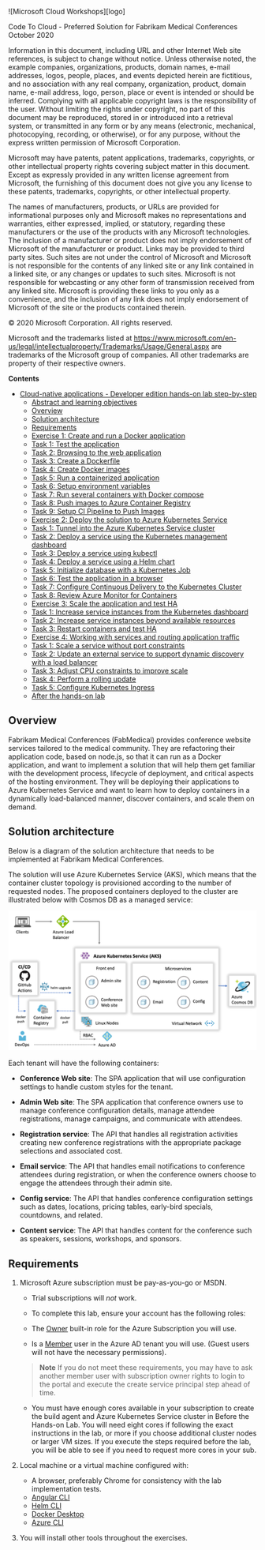 ![Microsoft Cloud Workshops][logo]

<div class="MCWHeader1">
Code To Cloud - Preferred Solution for Fabrikam Medical Conferences
</div>

<div class="MCWHeader3">
October 2020
</div>

Information in this document, including URL and other Internet Web site references, is subject to change without notice. Unless otherwise noted, the example companies, organizations, products, domain names, e-mail addresses, logos, people, places, and events depicted herein are fictitious, and no association with any real company, organization, product, domain name, e-mail address, logo, person, place or event is intended or should be inferred. Complying with all applicable copyright laws is the responsibility of the user. Without limiting the rights under copyright, no part of this document may be reproduced, stored in or introduced into a retrieval system, or transmitted in any form or by any means (electronic, mechanical, photocopying, recording, or otherwise), or for any purpose, without the express written permission of Microsoft Corporation.

Microsoft may have patents, patent applications, trademarks, copyrights, or other intellectual property rights covering subject matter in this document. Except as expressly provided in any written license agreement from Microsoft, the furnishing of this document does not give you any license to these patents, trademarks, copyrights, or other intellectual property.

The names of manufacturers, products, or URLs are provided for informational purposes only and Microsoft makes no representations and warranties, either expressed, implied, or statutory, regarding these manufacturers or the use of the products with any Microsoft technologies. The inclusion of a manufacturer or product does not imply endorsement of Microsoft of the manufacturer or product. Links may be provided to third party sites. Such sites are not under the control of Microsoft and Microsoft is not responsible for the contents of any linked site or any link contained in a linked site, or any changes or updates to such sites. Microsoft is not responsible for webcasting or any other form of transmission received from any linked site. Microsoft is providing these links to you only as a convenience, and the inclusion of any link does not imply endorsement of Microsoft of the site or the products contained therein.

© 2020 Microsoft Corporation. All rights reserved.

Microsoft and the trademarks listed at https://www.microsoft.com/en-us/legal/intellectualproperty/Trademarks/Usage/General.aspx are trademarks of the Microsoft group of companies. All other trademarks are property of their respective owners.

**Contents**

<!-- TOC -->

- [Cloud-native applications - Developer edition hands-on lab step-by-step](#cloud-native-applications---developer-edition-hands-on-lab-step-by-step)
  - [Abstract and learning objectives](#abstract-and-learning-objectives)
  - [Overview](#overview)
  - [Solution architecture](#solution-architecture)
  - [Requirements](#requirements)
  - [Exercise 1: Create and run a Docker application](#exercise-1-create-and-run-a-docker-application)
  - [Task 1: Test the application](#task-1-test-the-application)
  - [Task 2: Browsing to the web application](#task-2-browsing-to-the-web-application)
  - [Task 3: Create a Dockerfile](#task-3-create-a-dockerfile)
  - [Task 4: Create Docker images](#task-4-create-docker-images)
  - [Task 5: Run a containerized application](#task-5-run-a-containerized-application)
  - [Task 6: Setup environment variables](#task-6-setup-environment-variables)
  - [Task 7: Run several containers with Docker compose](#task-7-run-several-containers-with-docker-compose)
  - [Task 8: Push images to Azure Container Registry](#task-8-push-images-to-azure-container-registry)
  - [Task 9: Setup CI Pipeline to Push Images](#task-9-setup-ci-pipeline-to-push-images)
  - [Exercise 2: Deploy the solution to Azure Kubernetes Service](#exercise-2-deploy-the-solution-to-azure-kubernetes-service)
  - [Task 1: Tunnel into the Azure Kubernetes Service cluster](#task-1-tunnel-into-the-azure-kubernetes-service-cluster)
  - [Task 2: Deploy a service using the Kubernetes management dashboard](#task-2-deploy-a-service-using-the-kubernetes-management-dashboard)
  - [Task 3: Deploy a service using kubectl](#task-3-deploy-a-service-using-kubectl)
  - [Task 4: Deploy a service using a Helm chart](#task-4-deploy-a-service-using-a-helm-chart)
  - [Task 5: Initialize database with a Kubernetes Job](#task-5-initialize-database-with-a-kubernetes-job)
  - [Task 6: Test the application in a browser](#task-6-test-the-application-in-a-browser)
  - [Task 7: Configure Continuous Delivery to the Kubernetes Cluster](#task-7-configure-continuous-delivery-to-the-kubernetes-cluster)
  - [Task 8: Review Azure Monitor for Containers](#task-8-review-azure-monitor-for-containers)
  - [Exercise 3: Scale the application and test HA](#exercise-3-scale-the-application-and-test-ha)
  - [Task 1: Increase service instances from the Kubernetes dashboard](#task-1-increase-service-instances-from-the-kubernetes-dashboard)
  - [Task 2: Increase service instances beyond available resources](#task-2-increase-service-instances-beyond-available-resources)
  - [Task 3: Restart containers and test HA](#task-3-restart-containers-and-test-ha)
  - [Exercise 4: Working with services and routing application traffic](#exercise-4-working-with-services-and-routing-application-traffic)
  - [Task 1: Scale a service without port constraints](#task-1-scale-a-service-without-port-constraints)
  - [Task 2: Update an external service to support dynamic discovery with a load balancer](#task-2-update-an-external-service-to-support-dynamic-discovery-with-a-load-balancer)
  - [Task 3: Adjust CPU constraints to improve scale](#task-3-adjust-cpu-constraints-to-improve-scale)
  - [Task 4: Perform a rolling update](#task-4-perform-a-rolling-update)
  - [Task 5: Configure Kubernetes Ingress](#task-5-configure-kubernetes-ingress)
  - [After the hands-on lab](#after-the-hands-on-lab)

<!-- /TOC -->

## Overview

Fabrikam Medical Conferences (FabMedical) provides conference website services tailored to the medical community. They are refactoring their application code, based on node.js, so that it can run as a Docker application, and want to implement a solution that will help them get familiar with the development process, lifecycle of deployment, and critical aspects of the hosting environment. They will be deploying their applications to Azure Kubernetes Service and want to learn how to deploy containers in a dynamically load-balanced manner, discover containers, and scale them on demand.

## Solution architecture

Below is a diagram of the solution architecture that needs to be implemented at Fabrikam Medical Conferences. 

The solution will use Azure Kubernetes Service (AKS), which means that the container cluster topology is provisioned according to the number of requested nodes. The proposed containers deployed to the cluster are illustrated below with Cosmos DB as a managed service:

![A diagram showing the solution, using Azure Kubernetes Service with a Cosmos DB back end.](/Assets/solution-topology.png)

Each tenant will have the following containers:

- **Conference Web site**: The SPA application that will use configuration settings to handle custom styles for the tenant.

- **Admin Web site**: The SPA application that conference owners use to manage conference configuration details, manage attendee registrations, manage campaigns, and communicate with attendees.

- **Registration service**: The API that handles all registration activities creating new conference registrations with the appropriate package selections and associated cost.

- **Email service**: The API that handles email notifications to conference attendees during registration, or when the conference owners choose to engage the attendees through their admin site.

- **Config service**: The API that handles conference configuration settings such as dates, locations, pricing tables, early-bird specials, countdowns, and related.

- **Content service**: The API that handles content for the conference such as speakers, sessions, workshops, and sponsors.

## Requirements

1. Microsoft Azure subscription must be pay-as-you-go or MSDN.

   - Trial subscriptions will _not_ work.

   - To complete this lab, ensure your account has the following roles:

   - The [Owner](https://docs.microsoft.com/azure/role-based-access-control/built-in-roles#owner)
     built-in role for the Azure Subscription you will use.

   - Is a [Member](https://docs.microsoft.com/azure/active-directory/fundamentals/users-default-permissions#member-and-guest-users) user in the Azure AD tenant you will use. (Guest users will not have the necessary permissions).

   > **Note** If you do not meet these requirements, you may have to ask another member user with subscription owner rights to login to the portal and execute the create service principal step ahead of time.

   - You must have enough cores available in your subscription to create the build agent and Azure Kubernetes Service cluster in Before the Hands-on Lab. You will need eight cores if following the exact instructions in the lab, or more if you choose additional cluster nodes or larger VM sizes. If you execute the steps required before the lab, you will be able to see if you need to request more cores in your sub.

2. Local machine or a virtual machine configured with:

   - A browser, preferably Chrome for consistency with the lab implementation tests.
   - [Angular CLI](https://angular.io/cli)
   - [Helm CLI](https://helm.sh/docs/intro/install/)
   - [Docker Desktop](https://www.docker.com/products/docker-desktop)
   - [Azure CLI](https://docs.microsoft.com/en-us/cli/azure/install-azure-cli?view=azure-cli-latest)

3. You will install other tools throughout the exercises.
